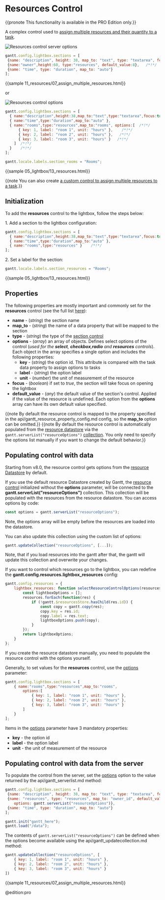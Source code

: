 Resources Control
===================

{{pronote This functionality is available in the PRO Edition only.}}

A complex control used to [assign multiple resources and their quantity to a task](desktop/resource_management.md#assigningresources).

![Resources control server options](desktop/resources_control.png)

~~~js
gantt.config.lightbox.sections = [
 {name: "description", height: 38, map_to: "text", type: "textarea", focus: true},
 {name:"owner",height:60, type:"resources", default_value:8},   /*!*/
 {name: "time", type: "duration", map_to: "auto"}
];
~~~

{{sample 	11_resources/07_assign_multiple_resources.html}}

or

![Resources control options](desktop/resources_control2.png)

~~~js
gantt.config.lightbox.sections = [
  { name:"description",height:38,map_to:"text",type:"textarea",focus:true },
  { name:"time",type:"duration",map_to:"auto" },
  { name:"rooms",type:"resources",map_to:"rooms", options:[  /*!*/
  	  { key: 1, label: "room 1", unit: "hours" },    /*!*/
	  { key: 2, label: "room 2", unit: "hours" },   /*!*/
	  { key: 3, label: "room 3", unit: "hours" }   /*!*/
    ]  /*!*/
  }	   /*!*/
];

gantt.locale.labels.section_rooms = "Rooms";
~~~

{{sample  05_lightbox/13_resources.html}}

{{note You can also create [a custom control to assign multiple resources to a task](desktop/custom_editor.md#customthirdpartyeditor).}}

Initialization
------------

To add the **resources** control to the lightbox, follow the steps below:

1\. Add a section to the lightbox configuration:

~~~js
gantt.config.lightbox.sections = [
  { name:"description",height:38,map_to:"text",type:"textarea",focus:true },
  { name:"time",type:"duration",map_to:"auto" },
  { name:"rooms",type:"resources" }	   /*!*/
];
~~~

2\. Set a label for the section:

~~~js
gantt.locale.labels.section_resources = "Rooms";
~~~

{{sample 05_lightbox/13_resources.html}}


Properties
-------------

The following properties are mostly important and commonly set for the **resources** control (see the full list [here](api/gantt_lightbox_config.md)):

- **name** - (*string*) the section name 
- **map_to** - (*string*) the name of a data property that will be mapped to the section
- **type** - (*string*) the type of the [section control](desktop/default_edit_form.md#lightboxcontrols)
- **options** - (*array*) an array of objects. Defines select options of the control (*used for the **select**, **checkbox**,**radio** and **resources**  controls*). 
Each object in the array specifies a single option and includes the following properties:
	- **key** - (*string*) the option id. This attribute is compared with the task data property to assign options to tasks
	- **label** - (*string*) the option label
    - **unit** - (*number*) the unit of measurement of the resource
- **focus** - (*boolean*) if set to *true*, the section will take focus on opening the lightbox
- **default_value** - (*any*) the default value of the section's control. Applied if the value of the resource is undefined. Each option from the **options** array can have its own default value specified.

{{note By default the resource control is mapped to the property specified in the api/gantt_resource_property_config.md config, so the **map_to** option can be omitted.}}
{{note By default the resource control is automatically populated from the [resource datastore](desktop/resource_management.md#workingwithresourceviewpanel) via the `gantt.serverList("resourceOptions")` [collection](api/gantt_serverlist.md). You only need to specify the options list manually if you want to change the default behavior.}}

Populating control with data
-------------------------------


Starting from v8.0, the resource control gets options from the [resource Datastore](desktop/resource_management.md#workingwithresourceviewpanel) by default.

If you use the default resource Datastore created by Gantt, the [resource control](desktop/resources.md) initialized without the **options** parameter, will be connected to the **gantt.serverList("resourceOptions")** collection. This collection will be populated with the resources from the resource datastore. You can access options by code:

~~~js
const options = gantt.serverList("resourceOptions");
~~~

Note, the options array will be empty before the resources are loaded into the datastore.

You can also update this collection using the custom list of options:

~~~js
gantt.updateCollection("resourceOptions", [...]);
~~~

Note, that if you load resources into the gantt after that, the gantt will update this collection and overwrite your changes.

If you want to control which resources go to the lightbox, you can redefine the **gantt.config.resources.lightbox_resources** config:

~~~js
gantt.config.resources = {
    lightbox_resources: function selectResourceControlOptions(resources){
      	const lightboxOptions = [];
      	resources.forEach(function(res) {
         	if (!gantt.$resourcesStore.hasChild(res.id)) {
            	const copy = gantt.copy(res);
            	copy.key = res.id;
            	copy.label = res.text;
            	lightboxOptions.push(copy);
         	}
      	});
      	return lightboxOptions;
   	}
};
~~~

If you create the resource datastore manually, you need to populate the resource control with the options yourself.

Generally, to set values for the **resources** control, use the [options](api/gantt_lightbox_config.md) parameter:

~~~js
gantt.config.lightbox.sections = [
	{ name:"rooms",type:"resources",map_to:"rooms",
		options:[
			{ key: 1, label: "room 1", unit: "hours" },
			{ key: 2, label: "room 2", unit: "hours" },
			{ key: 3, label: "room 3", unit: "hours" }
		]
	}
];
~~~

Items in the [options](api/gantt_lightbox_config.md) parameter have 3 mandatory properties:

- **key** - the option id
- **label** - the option label
- **unit** - the unit of measurement of the resource


Populating control with data from the server
---------------------------------------------

To populate the control from the server, set the [options](api/gantt_lightbox_config.md) option to the value returned by the api/gantt_serverlist.md method:

~~~js
gantt.config.lightbox.sections = [
 {name: "description", height: 38, map_to: "text", type: "textarea", focus: true},
 {name: "resources", type: "resources", map_to: "owner_id", default_value:8,
 	options: gantt.serverList("resourceOptions")},
 {name: "time", type: "duration", map_to: "auto"}
];

gantt.init("gantt_here");
gantt.load("/data");
~~~


The contents of `gantt.serverList("resourceOptions")` can be defined when the options become available using the api/gantt_updatecollection.md method:

~~~js
gantt.updateCollection("resourceOptions", [
	{ key: 1, label: "room 1", unit: "hours" },
	{ key: 2, label: "room 2", unit: "hours" },
	{ key: 3, label: "room 3", unit: "hours" }
])
~~~


{{sample 11_resources/07_assign_multiple_resources.html}}

@edition:pro